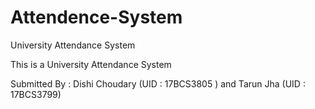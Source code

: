 # Attendence-System
University Attendance System


This is a University Attendance System

Submitted By : Dishi Choudary (UID : 17BCS3805 ) and Tarun Jha (UID : 17BCS3799)
